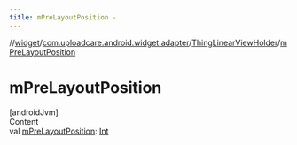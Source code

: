 ```yaml
---
title: mPreLayoutPosition -
---
```

//[widget](../../index.md)/[com.uploadcare.android.widget.adapter](../index.md)/[ThingLinearViewHolder](index.md)/[mPreLayoutPosition](m-pre-layout-position.md)



# mPreLayoutPosition  
[androidJvm]  
Content  
val [mPreLayoutPosition](m-pre-layout-position.md): [Int](https://kotlinlang.org/api/latest/jvm/stdlib/kotlin/-int/index.html)  



